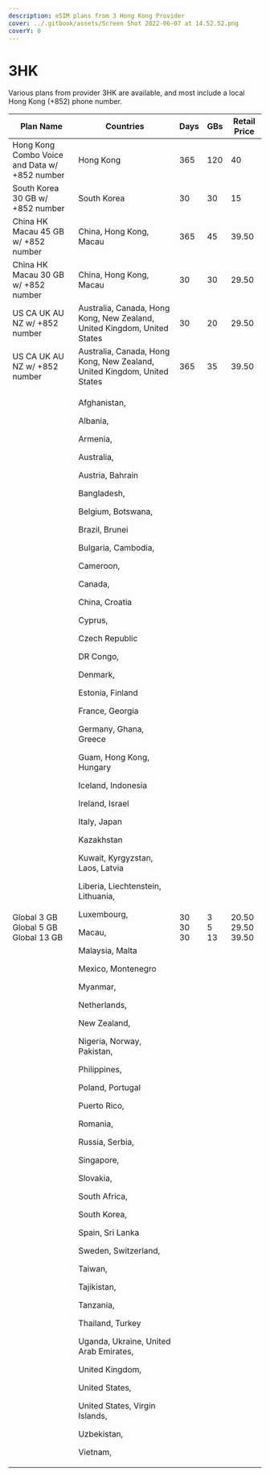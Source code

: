 ```yaml
---
description: eSIM plans from 3 Hong Kong Provider
cover: ../.gitbook/assets/Screen Shot 2022-06-07 at 14.52.52.png
coverY: 0
---
```


# 3HK

Various plans from provider 3HK are available, and most include a local Hong Kong (+852) phone number.&#x20;

| Plan Name                                         | Countries                                                                                                                                                                                                                                                                                                                                                                                                                                                                                                                                                                                                                                                                                                                                                                                                                                                                                                                                                                                                                                                                                                                                                                                                                        | Days                  | GBs                 | Retail Price                   |
| ------------------------------------------------- | -------------------------------------------------------------------------------------------------------------------------------------------------------------------------------------------------------------------------------------------------------------------------------------------------------------------------------------------------------------------------------------------------------------------------------------------------------------------------------------------------------------------------------------------------------------------------------------------------------------------------------------------------------------------------------------------------------------------------------------------------------------------------------------------------------------------------------------------------------------------------------------------------------------------------------------------------------------------------------------------------------------------------------------------------------------------------------------------------------------------------------------------------------------------------------------------------------------------------------- | --------------------- | ------------------- | ------------------------------ |
| Hong Kong Combo Voice and Data w/ +852 number     | Hong Kong                                                                                                                                                                                                                                                                                                                                                                                                                                                                                                                                                                                                                                                                                                                                                                                                                                                                                                                                                                                                                                                                                                                                                                                                                        | 365                   | 120                 | 40                             |
| South Korea 30 GB w/ +852 number                  | South Korea                                                                                                                                                                                                                                                                                                                                                                                                                                                                                                                                                                                                                                                                                                                                                                                                                                                                                                                                                                                                                                                                                                                                                                                                                      | 30                    | 30                  | 15                             |
| China HK Macau 45 GB w/ +852 number               | China, Hong Kong, Macau                                                                                                                                                                                                                                                                                                                                                                                                                                                                                                                                                                                                                                                                                                                                                                                                                                                                                                                                                                                                                                                                                                                                                                                                          | 365                   | 45                  | 39.50                          |
| China HK Macau 30 GB w/ +852 number               | China, Hong Kong, Macau                                                                                                                                                                                                                                                                                                                                                                                                                                                                                                                                                                                                                                                                                                                                                                                                                                                                                                                                                                                                                                                                                                                                                                                                          | 30                    | 30                  | 29.50                          |
| US CA UK AU NZ  w/ +852 number                    | Australia, Canada, Hong Kong, New Zealand, United Kingdom, United States                                                                                                                                                                                                                                                                                                                                                                                                                                                                                                                                                                                                                                                                                                                                                                                                                                                                                                                                                                                                                                                                                                                                                         | 30                    | 20                  | 29.50                          |
| US CA UK AU NZ w/ +852 number                     | Australia, Canada, Hong Kong, New Zealand, United Kingdom, United States                                                                                                                                                                                                                                                                                                                                                                                                                                                                                                                                                                                                                                                                                                                                                                                                                                                                                                                                                                                                                                                                                                                                                         | 365                   | 35                  | 39.50                          |
| <p>Global 3 GB<br>Global 5 GB<br>Global 13 GB</p> | <p>Afghanistan, </p><p>Albania, </p><p>Armenia, </p><p>Australia, </p><p>Austria, Bahrain</p><p>Bangladesh, </p><p>Belgium, Botswana, </p><p>Brazil, Brunei</p><p>Bulgaria, Cambodia,</p><p>Cameroon,</p><p>Canada,</p><p>China, Croatia</p><p>Cyprus,</p><p>Czech Republic</p><p>DR Congo,</p><p>Denmark,</p><p>Estonia, Finland</p><p>France, Georgia</p><p>Germany, Ghana, Greece</p><p>Guam, Hong Kong, Hungary</p><p>Iceland, Indonesia</p><p>Ireland, Israel</p><p>Italy, Japan</p><p>Kazakhstan</p><p>Kuwait, Kyrgyzstan, Laos, Latvia</p><p>Liberia, Liechtenstein, Lithuania,</p><p>Luxembourg,</p><p>Macau,</p><p>Malaysia, Malta</p><p>Mexico, Montenegro</p><p>Myanmar,</p><p>Netherlands,</p><p>New Zealand,</p><p>Nigeria, Norway, Pakistan,</p><p>Philippines,</p><p>Poland, Portugal</p><p>Puerto Rico,</p><p>Romania,</p><p>Russia, Serbia,</p><p>Singapore,</p><p>Slovakia,</p><p>South Africa,</p><p>South Korea,</p><p>Spain, Sri Lanka</p><p>Sweden, Switzerland,</p><p>Taiwan,</p><p>Tajikistan,</p><p>Tanzania,</p><p>Thailand, Turkey</p><p>Uganda, Ukraine, United Arab Emirates,</p><p>United Kingdom,</p><p>United States,</p><p>United States,  Virgin Islands,</p><p>Uzbekistan,</p><p>Vietnam,</p> | <p>30<br>30<br>30</p> | <p>3<br>5<br>13</p> | <p>20.50<br>29.50<br>39.50</p> |

